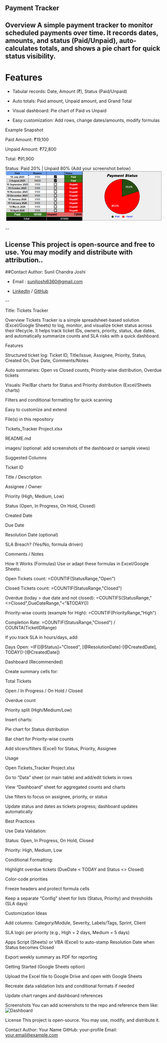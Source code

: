 ## Payment Tracker

**Overview**
A simple payment tracker to monitor scheduled payments over time. It records dates, amounts, and status (Paid/Unpaid), auto-calculates totals, and shows a pie chart for quick status visibility.
-- 

# Features

* Tabular records: Date, Amount (₹), Status (Paid/Unpaid)

* Auto totals: Paid amount, Unpaid amount, and Grand Total

* Visual dashboard: Pie chart of Paid vs Unpaid

* Easy customization: Add rows, change dates/amounts, modify formulas

Example Snapshot

Paid Amount: ₹19,100

Unpaid Amount: ₹72,800

Total: ₹91,900

Status: Paid 20% | Unpaid 80%
(Add your screenshot below)
![Payment Tracker Dashboard](https://github.com/Suniljoshi-2003/Google-Sheet-Projects/blob/main/Payment%20tracker%20.png)

--

License
This project is open-source and free to use. You may modify and distribute with attribution..
--

##Contact
Author: Sunil Chandra Joshi
* Email : suniljoshi6360@gmail.com

* [LinkedIn](https://www.linkedin.com/in/suniljoshi2003) / [GitHub](https://github.com/Suniljoshi-2003)

--

Title: Tickets Tracker

Overview
Tickets Tracker is a simple spreadsheet-based solution (Excel/Google Sheets) to log, monitor, and visualize ticket status across their lifecycle. It helps track ticket IDs, owners, priority, status, due dates, and automatically summarize counts and SLA risks with a quick dashboard.

Features

Structured ticket log: Ticket ID, Title/Issue, Assignee, Priority, Status, Created On, Due Date, Comments/Notes

Auto summaries: Open vs Closed counts, Priority-wise distribution, Overdue tickets

Visuals: Pie/Bar charts for Status and Priority distribution (Excel/Sheets charts)

Filters and conditional formatting for quick scanning

Easy to customize and extend

File(s) in this repository

Tickets_Tracker Project.xlsx

README.md

images/ (optional: add screenshots of the dashboard or sample views)

Suggested Columns

Ticket ID

Title / Description

Assignee / Owner

Priority (High, Medium, Low)

Status (Open, In Progress, On Hold, Closed)

Created Date

Due Date

Resolution Date (optional)

SLA Breach? (Yes/No, formula driven)

Comments / Notes

How It Works (Formulas)
Use or adapt these formulas in Excel/Google Sheets:

Open Tickets count:
=COUNTIF(StatusRange,"Open")

Closed Tickets count:
=COUNTIF(StatusRange,"Closed")

Overdue (today > due date and not closed):
=COUNTIFS(StatusRange,"<>Closed",DueDateRange,"<"&TODAY())

Priority-wise counts (example for High):
=COUNTIF(PriorityRange,"High")

Completion Rate:
=COUNTIF(StatusRange,"Closed") / COUNTA(TicketIDRange)

If you track SLA in hours/days, add:

Days Open:
=IF([@Status]="Closed", [@ResolutionDate]-[@CreatedDate], TODAY()-[@CreatedDate])

Dashboard (Recommended)

Create summary cells for:

Total Tickets

Open / In Progress / On Hold / Closed

Overdue count

Priority split (High/Medium/Low)

Insert charts:

Pie chart for Status distribution

Bar chart for Priority-wise counts

Add slicers/filters (Excel) for Status, Priority, Assignee

Usage

Open Tickets_Tracker Project.xlsx

Go to “Data” sheet (or main table) and add/edit tickets in rows

View “Dashboard” sheet for aggregated counts and charts

Use filters to focus on assignee, priority, or status

Update status and dates as tickets progress; dashboard updates automatically

Best Practices

Use Data Validation:

Status: Open, In Progress, On Hold, Closed

Priority: High, Medium, Low

Conditional Formatting:

Highlight overdue tickets (DueDate < TODAY and Status <> Closed)

Color-code priorities

Freeze headers and protect formula cells

Keep a separate “Config” sheet for lists (Status, Priority) and thresholds (SLA days)

Customization Ideas

Add columns: Category/Module, Severity, Labels/Tags, Sprint, Client

SLA logic per priority (e.g., High = 2 days, Medium = 5 days)

Apps Script (Sheets) or VBA (Excel) to auto-stamp Resolution Date when Status becomes Closed

Export weekly summary as PDF for reporting

Getting Started (Google Sheets option)

Upload the Excel file to Google Drive and open with Google Sheets

Recreate data validation lists and conditional formats if needed

Update chart ranges and dashboard references

Screenshots
You can add screenshots to the repo and reference them like:
![Dashboard]()

License
This project is open-source. You may use, modify, and distribute it.

Contact
Author: Your Name
GitHub: your-profile
Email: your.email@example.com


